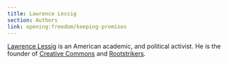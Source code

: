 ```yaml
---
title: Lawrence Lessig
section: Authors
link: opening:freedom/keeping-promises
---
```


[Lawrence Lessig](../authors/lawrence-lessig) is an American academic, and
political activist. He is the founder of [Creative
Commons](http://creativecommons.org/) and
[Rootstrikers](http://www.rootstrikers.org/).


